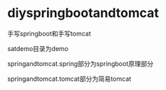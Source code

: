 # diyspringbootandtomcat
手写springboot和手写tomcat

satdemo目录为demo

springandtomcat.spring部分为springboot原理部分

springandtomcat.tomcat部分为简易tomcat




